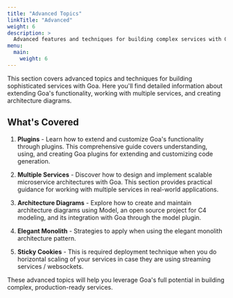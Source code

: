 ```yaml
---
title: "Advanced Topics"
linkTitle: "Advanced"
weight: 6
description: >
  Advanced features and techniques for building complex services with Goa.
menu:
  main:
    weight: 6
---
```


This section covers advanced topics and techniques for building sophisticated services with Goa. Here you'll find
detailed information about extending Goa's functionality, working with multiple services, and creating
architecture diagrams.

## What's Covered

1. **Plugins** - Learn how to extend and customize Goa's functionality through plugins. This comprehensive guide
covers understanding, using, and creating Goa plugins for extending and customizing code generation.

2. **Multiple Services** - Discover how to design and implement scalable microservice architectures with Goa.
This section provides practical guidance for working with multiple services in real-world applications.

3. **Architecture Diagrams** - Explore how to create and maintain architecture diagrams using Model, an open
source project for C4 modeling, and its integration with Goa through the model plugin.

4. **Elegant Monolith** - Strategies to apply when using the elegant monolith architecture pattern.

5. **Sticky Cookies** - This is required deployment technique when you do horizontal scaling of your services
in case they are using streaming services / websockets.

These advanced topics will help you leverage Goa's full potential in building complex, production-ready
services.
